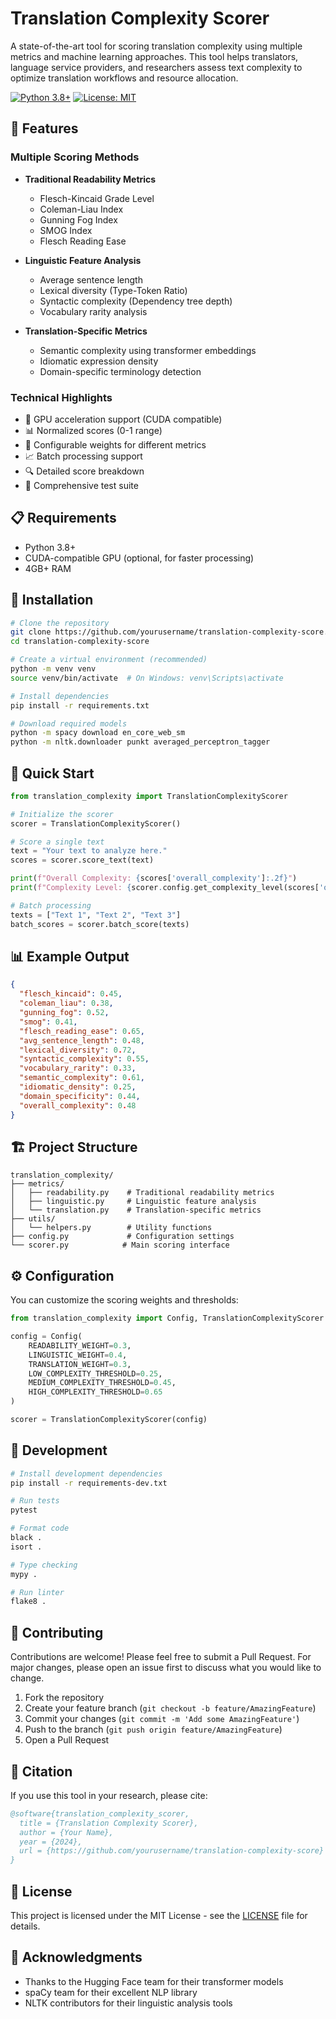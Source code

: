# Translation Complexity Scorer

A state-of-the-art tool for scoring translation complexity using multiple metrics and machine learning approaches. This tool helps translators, language service providers, and researchers assess text complexity to optimize translation workflows and resource allocation.

[![Python 3.8+](https://img.shields.io/badge/python-3.8+-blue.svg)](https://www.python.org/downloads/)
[![License: MIT](https://img.shields.io/badge/License-MIT-yellow.svg)](https://opensource.org/licenses/MIT)

## 🌟 Features

### Multiple Scoring Methods
- **Traditional Readability Metrics**
  - Flesch-Kincaid Grade Level
  - Coleman-Liau Index
  - Gunning Fog Index
  - SMOG Index
  - Flesch Reading Ease

- **Linguistic Feature Analysis**
  - Average sentence length
  - Lexical diversity (Type-Token Ratio)
  - Syntactic complexity (Dependency tree depth)
  - Vocabulary rarity analysis

- **Translation-Specific Metrics**
  - Semantic complexity using transformer embeddings
  - Idiomatic expression density
  - Domain-specific terminology detection

### Technical Highlights
- 🚀 GPU acceleration support (CUDA compatible)
- 📊 Normalized scores (0-1 range)
- 🎯 Configurable weights for different metrics
- 📈 Batch processing support
- 🔍 Detailed score breakdown
- 🧪 Comprehensive test suite

## 📋 Requirements

- Python 3.8+
- CUDA-compatible GPU (optional, for faster processing)
- 4GB+ RAM

## 🔧 Installation

```bash
# Clone the repository
git clone https://github.com/yourusername/translation-complexity-score.git
cd translation-complexity-score

# Create a virtual environment (recommended)
python -m venv venv
source venv/bin/activate  # On Windows: venv\Scripts\activate

# Install dependencies
pip install -r requirements.txt

# Download required models
python -m spacy download en_core_web_sm
python -m nltk.downloader punkt averaged_perceptron_tagger
```

## 🚀 Quick Start

```python
from translation_complexity import TranslationComplexityScorer

# Initialize the scorer
scorer = TranslationComplexityScorer()

# Score a single text
text = "Your text to analyze here."
scores = scorer.score_text(text)

print(f"Overall Complexity: {scores['overall_complexity']:.2f}")
print(f"Complexity Level: {scorer.config.get_complexity_level(scores['overall_complexity'])}")

# Batch processing
texts = ["Text 1", "Text 2", "Text 3"]
batch_scores = scorer.batch_score(texts)
```

## 📊 Example Output

```json
{
  "flesch_kincaid": 0.45,
  "coleman_liau": 0.38,
  "gunning_fog": 0.52,
  "smog": 0.41,
  "flesch_reading_ease": 0.65,
  "avg_sentence_length": 0.48,
  "lexical_diversity": 0.72,
  "syntactic_complexity": 0.55,
  "vocabulary_rarity": 0.33,
  "semantic_complexity": 0.61,
  "idiomatic_density": 0.25,
  "domain_specificity": 0.44,
  "overall_complexity": 0.48
}
```

## 🏗️ Project Structure

```
translation_complexity/
├── metrics/
│   ├── readability.py    # Traditional readability metrics
│   ├── linguistic.py     # Linguistic feature analysis
│   └── translation.py    # Translation-specific metrics
├── utils/
│   └── helpers.py        # Utility functions
├── config.py             # Configuration settings
└── scorer.py            # Main scoring interface
```

## ⚙️ Configuration

You can customize the scoring weights and thresholds:

```python
from translation_complexity import Config, TranslationComplexityScorer

config = Config(
    READABILITY_WEIGHT=0.3,
    LINGUISTIC_WEIGHT=0.4,
    TRANSLATION_WEIGHT=0.3,
    LOW_COMPLEXITY_THRESHOLD=0.25,
    MEDIUM_COMPLEXITY_THRESHOLD=0.45,
    HIGH_COMPLEXITY_THRESHOLD=0.65
)

scorer = TranslationComplexityScorer(config)
```

## 🧪 Development

```bash
# Install development dependencies
pip install -r requirements-dev.txt

# Run tests
pytest

# Format code
black .
isort .

# Type checking
mypy .

# Run linter
flake8 .
```

## 🤝 Contributing

Contributions are welcome! Please feel free to submit a Pull Request. For major changes, please open an issue first to discuss what you would like to change.

1. Fork the repository
2. Create your feature branch (`git checkout -b feature/AmazingFeature`)
3. Commit your changes (`git commit -m 'Add some AmazingFeature'`)
4. Push to the branch (`git push origin feature/AmazingFeature`)
5. Open a Pull Request

## 📝 Citation

If you use this tool in your research, please cite:

```bibtex
@software{translation_complexity_scorer,
  title = {Translation Complexity Scorer},
  author = {Your Name},
  year = {2024},
  url = {https://github.com/yourusername/translation-complexity-score}
}
```

## 📄 License

This project is licensed under the MIT License - see the [LICENSE](LICENSE) file for details.

## 🙏 Acknowledgments

- Thanks to the Hugging Face team for their transformer models
- spaCy team for their excellent NLP library
- NLTK contributors for their linguistic analysis tools 